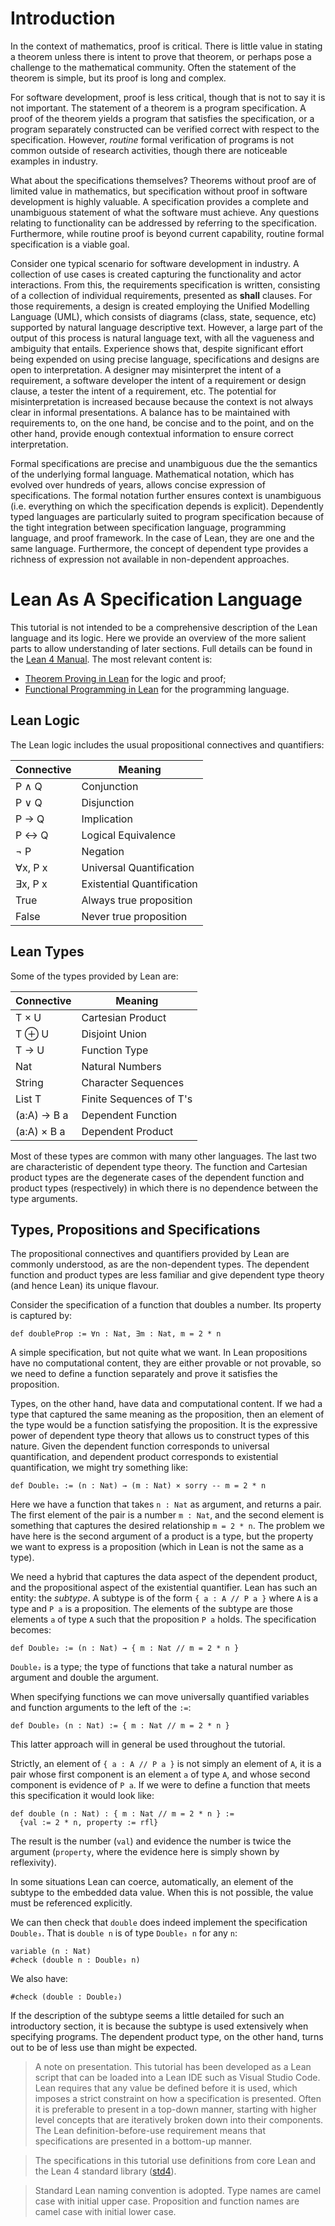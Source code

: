 # Introduction

In the context of mathematics, proof is critical. There is little value in stating a
theorem unless there is intent to prove that theorem, or perhaps pose a challenge to the
mathematical community. Often the statement of the theorem is simple, but its proof is
long and complex.

For software development, proof is less critical, though that is not to say it is not
important. The statement of a theorem is a program specification. A proof of the
theorem yields a program that satisfies the specification, or a program separately
constructed can be verified correct with respect to the specification. However,
_routine_ formal verification of programs is not common outside of research activities,
though there are noticeable examples in industry.

What about the specifications themselves? Theorems without proof are of limited
value in mathematics, but specification without proof in software development is
highly valuable. A specification provides a complete and unambiguous statement of
what the software must achieve. Any questions relating to functionality can be
addressed by referring to the specification. Furthermore, while routine proof is
beyond current capability, routine formal specification is a viable goal.

Consider one typical scenario for software development in industry. A collection of
use cases is created capturing the functionality and actor interactions. From this,
the requirements specification is written, consisting of a collection of
individual requirements, presented as __shall__ clauses. For those requirements, a
design is created employing the Unified Modelling Language (UML), which consists of
diagrams (class, state, sequence, etc) supported by natural language descriptive text.
However, a large part of the output of this process is natural language text, with all
the vagueness and ambiguity that entails. Experience shows that, despite significant
effort being expended on using precise language, specifications and designs are open to
interpretation. A designer may misinterpret the intent of a requirement, a software
developer the intent of a requirement or design clause, a tester the intent of a
requirement, etc. The potential for misinterpretation is increased because because the
context is not always clear in informal presentations. A balance has to be
maintained with requirements to, on the one hand, be concise and to the point, and on
the other hand, provide enough contextual information to ensure correct interpretation.

Formal specifications are precise and unambiguous due the the semantics of the
underlying formal language. Mathematical notation, which has evolved over hundreds of
years, allows concise expression of specifications. The formal notation further ensures
context is unambiguous (i.e. everything on which the specification depends is explicit).
Dependently typed languages are particularly suited to program specification because of
the tight integration between specification language, programming language, and proof
framework. In the case of Lean, they are one and the same language. Furthermore, the
concept of dependent type provides a richness of expression not available in
non-dependent approaches.

# Lean As A Specification Language

This tutorial is not intended to be a comprehensive description of the Lean language
and its logic. Here we provide an overview of the more salient parts to allow understanding
of later sections. Full details can be found in the [Lean 4 Manual](https://leanprover.github.io/lean4/doc/).
The most relevant content is:
* [Theorem Proving in Lean](https://leanprover.github.io/theorem_proving_in_lean4/title_page.html)
for the logic and proof;
* [Functional Programming in Lean](https://leanprover.github.io/lean4/doc/fplean.html)
for the programming language.

## Lean Logic

The Lean logic includes the usual propositional connectives and quantifiers:

| Connective | Meaning                    |
| ---------- | -------------------------- |
| P ∧ Q      | Conjunction                |
| P ∨ Q      | Disjunction                |
| P → Q      | Implication                |
| P ↔ Q      | Logical Equivalence        |
| ¬ P        | Negation                   |
| ∀x, P x    | Universal Quantification   |
| ∃x, P x    | Existential Quantification |
| True       | Always true proposition    |
| False      | Never true proposition     |

## Lean Types

Some of the types provided by Lean are:

| Connective  | Meaning            |
| ----------- | ------------------- |
| T × U       | Cartesian Product   |
| T ⊕ U       | Disjoint Union      |
| T → U       | Function Type       |
| Nat         | Natural Numbers     |
| String      | Character Sequences |
| List T      | Finite Sequences of T's |
| (a:A) → B a | Dependent Function  |
| (a:A) × B a | Dependent Product   |

Most of these types are common with many other languages. The last two are
characteristic of dependent type theory. The function and Cartesian product types
are the degenerate cases of the dependent function and product types (respectively)
in which there is no dependence between the type arguments.

## Types, Propositions and Specifications

The propositional connectives and quantifiers provided by Lean are commonly understood,
as are the non-dependent types. The dependent function and product types are less
familiar and give dependent type theory (and hence Lean) its unique flavour.

Consider the specification of a function that doubles a number. Its property
is captured by:

```lean
def doubleProp := ∀n : Nat, ∃m : Nat, m = 2 * n
```

A simple specification, but not quite what we want. In Lean propositions have
no computational content, they are either provable or not provable, so we need
to define a function separately and prove it satisfies the proposition.

Types, on the other hand, have data and computational content. If we had a type
that captured the same meaning as the proposition, then an element of the type
would be a function satisfying the proposition. It is the expressive power of
dependent type theory that allows us to construct types of this nature. Given the
dependent function corresponds to universal quantification, and dependent product
corresponds to existential quantification, we might try something like:

```lean
def Double₁ := (n : Nat) → (m : Nat) × sorry -- m = 2 * n
```

Here we have a function that takes `n : Nat` as argument, and returns a pair.
The first element of the pair is a number `m : Nat`, and the second element is
something that captures the desired relationship `m = 2 * n`. The problem
we have here is the second argument of a product is a type, but the property
we want to express is a proposition (which in Lean is not the same as a type).

We need a hybrid that captures the data aspect of the dependent product, and the
propositional aspect of the existential quantifier. Lean has such an entity: the _subtype_.
A subtype is of the form `{ a : A // P a }` where `A` is a type and `P a` is a
proposition. The elements of the subtype are those elements `a` of type `A` such that
the proposition `P a` holds. The specification becomes:

```lean
def Double₂ := (n : Nat) → { m : Nat // m = 2 * n }
```

`Double₂` is a type; the type of functions that take a natural number as argument
and double the argument.

When specifying functions we can move universally quantified variables and function arguments
to the left of the `:=`:

```lean
def Double₃ (n : Nat) := { m : Nat // m = 2 * n }
```

This latter approach will in general be used throughout the tutorial.

Strictly, an element of `{ a : A // P a }` is not simply an element of `A`, it is
a pair whose first component is an element `a` of type `A`, and whose second
component is evidence of `P a`. If we were to define a function that meets this
specification it would look like:

```lean
def double (n : Nat) : { m : Nat // m = 2 * n } :=
  {val := 2 * n, property := rfl}
```

The result is the number (`val`) and evidence the number is twice the argument
(`property`, where the evidence here is simply shown by reflexivity).

In some situations Lean can coerce, automatically, an element of the subtype to
the embedded data value. When this is not possible, the value must be referenced
explicitly.

We can then check that `double` does indeed implement the specification `Double₃`.
That is `double n` is of type `Double₃ n` for any `n`:

```lean
variable (n : Nat)
#check (double n : Double₃ n)
```

We also have:

```lean
#check (double : Double₂)
```

If the description of the subtype seems a little detailed for such an introductory
section, it is because the subtype is used extensively when specifying
programs. The dependent product type, on the other hand, turns out to be of
less use than might be expected.

> A note on presentation. This tutorial has been developed as a Lean script that can be
loaded into a Lean IDE such as Visual Studio Code. Lean requires that any value
be defined before it is used, which imposes a strict constraint on how a
specification is presented. Often it is preferable to present in a top-down manner,
starting with higher level concepts that are iteratively broken down into their
components. The Lean definition-before-use requirement means that specifications are
presented in a bottom-up manner.

> The specifications in this tutorial use definitions from core Lean and the Lean 4
standard library ([std4](https://github.com/leanprover/std4)).

> Standard Lean naming convention is adopted. Type names are camel case with initial upper case.
Proposition and function names are camel case with initial lower case.
